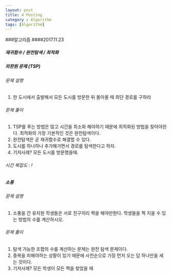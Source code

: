 ```yaml
---
layout: post
title: 4 Posting
category : Algorithm
tags: [Algorithm]
---
```


###알고리즘
####2017.11.23

##### 재귀함수 / 완전탐색 / 최적화

##### 외판원 문제 (TSP)
###### 문제 설명
1. 한 도시에서 출발해서 모든 도시를 방문한 뒤 돌아올 때 최단 경로를 구하라
###### 문제 풀이
1. TSP를 푸는 방법은 많고 시간을 최소화 해야하기 때문에 최적화된 방법을 찾아야한다. 최적화의 가장 기본적인 것은 완전탐색이다.
2. 완전탐색은 곧 재귀함수로 해결할 수 있다.
3. 도시를 하나하나 추가해가면서 경로를 탐색한다고 하자.
4. 기저사례? 모든 도시를 방문했을때.
###### 시간 복잡도 : !


##### 소풍
###### 문제 설명
1. 소풍을 간 유치원 학생들은 서로 친구끼리 짝을 해야만한다. 학생들을 짝 지을 수 있는 방법의 수를 계산하시오.
###### 문제 풀이
1. 탐색 가능한 조합의 수를 계산하는 문제는 완전 탐색 문제이다.
2. 중복을 피해야하는 상황이 있기 때문에 사전순으로 가장 먼저 오는 답 하나만을 세는 것이다.
3. 기저사례? 모든 학생이 모든 짝을 찾았을 때







